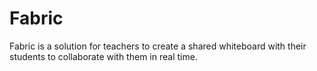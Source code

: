 # Fabric
Fabric is a solution for teachers to create a shared whiteboard with their students to collaborate with them in real time.
